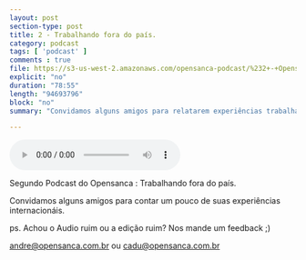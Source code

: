 ```yaml
---
layout: post
section-type: post
title: 2 - Trabalhando fora do país.
category: podcast
tags: [ 'podcast' ]
comments : true
file: https://s3-us-west-2.amazonaws.com/opensanca-podcast/%232+-+Opensanca+Podcast-FINAL-320.mp3
explicit: "no"
duration: "78:55"
length: "94693796"
block: "no"
summary: "Convidamos alguns amigos para relatarem experiências trabalhando fora do Brasil"

---
```


<audio preload="auto" controls>
  <source src="https://s3-us-west-2.amazonaws.com/opensanca-podcast/%232+-+Opensanca+Podcast-FINAL-320.mp3" type="audio/mpeg">
</audio>

Segundo Podcast do Opensanca : Trabalhando fora do país.

Convidamos alguns amigos para contar um pouco de suas experiências internacionáis.

ps. Achou o Audio ruim ou a edição ruim? Nos mande um feedback ;)

andre@opensanca.com.br ou cadu@opensanca.com.br
